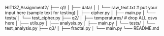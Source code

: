 HIT137_Assignment2/
├── q1/
│ ├── data/
│ │ └── raw_text.txt # put your input here (sample text for testing)
│ ├── cipher.py
│ ├── main.py
│ └── tests/
│ └── test_cipher.py
├── q2/
│ ├── temperatures/ # drop ALL csvs here
│ ├── utils.py
│ ├── analysis.py
│ ├── main.py
│ └── tests/
│ └── test_analysis.py
├── q3/
│ ├── fractal.py
│ └── main.py
└── README.md
